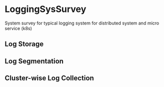 # LoggingSysSurvey
System survey for typical logging system for distributed system and micro service (k8s)

## Log Storage

## Log Segmentation

## Cluster-wise Log Collection 
